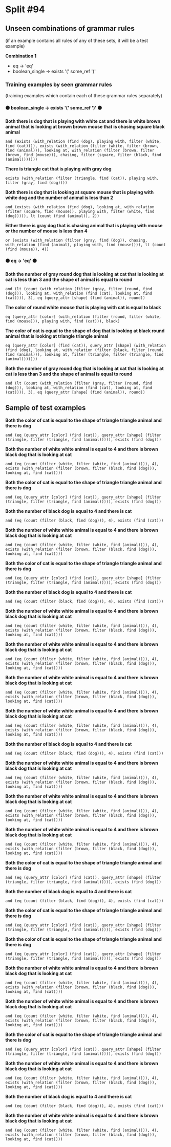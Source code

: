 # Split #94
## Unseen combinations of grammar rules
(if an example contains all rules of any of these sets, it will be a test example)

**Combination 1**
* eq -> 'eq'
* boolean_single -> exists '(' some_ref ')'

### Training examples by seen grammar rules
(training examples which contain each of these grammar rules separately)
#### ⚫ boolean_single -> exists '(' some_ref ')' ⚫
**Both there is dog that is playing with white cat and there is white brown animal that is looking at brown brown mouse that is chasing square black animal**
 ```
and (exists (with_relation (find (dog), playing with, filter (white, find (cat)))), exists (with_relation (filter (white, filter (brown, find (animal))), looking at, with_relation (filter (brown, filter (brown, find (mouse))), chasing, filter (square, filter (black, find (animal)))))))
```
**There is triangle cat that is playing with gray dog**
 ```
exists (with_relation (filter (triangle, find (cat)), playing with, filter (gray, find (dog))))
```
**Both there is dog that is looking at square mouse that is playing with white dog and the number of animal is less than 2**
 ```
and (exists (with_relation (find (dog), looking at, with_relation (filter (square, find (mouse)), playing with, filter (white, find (dog))))), lt (count (find (animal)), 2))
```
**Either there is gray dog that is chasing animal that is playing with mouse or the number of mouse is less than 4**
 ```
or (exists (with_relation (filter (gray, find (dog)), chasing, with_relation (find (animal), playing with, find (mouse)))), lt (count (find (mouse)), 4))
```
#### ⚫ eq -> 'eq' ⚫
**Both the number of gray round dog that is looking at cat that is looking at cat is less than 3 and the shape of animal is equal to round**
 ```
and (lt (count (with_relation (filter (gray, filter (round, find (dog))), looking at, with_relation (find (cat), looking at, find (cat)))), 3), eq (query_attr [shape] (find (animal)), round))
```
**The color of round white mouse that is playing with cat is equal to black**
 ```
eq (query_attr [color] (with_relation (filter (round, filter (white, find (mouse))), playing with, find (cat))), black)
```
**The color of cat is equal to the shape of dog that is looking at black round animal that is looking at triangle triangle animal**
 ```
eq (query_attr [color] (find (cat)), query_attr [shape] (with_relation (find (dog), looking at, with_relation (filter (black, filter (round, find (animal))), looking at, filter (triangle, filter (triangle, find (animal)))))))
```
**Both the number of gray round dog that is looking at cat that is looking at cat is less than 3 and the shape of animal is equal to round**
 ```
and (lt (count (with_relation (filter (gray, filter (round, find (dog))), looking at, with_relation (find (cat), looking at, find (cat)))), 3), eq (query_attr [shape] (find (animal)), round))
```
## Sample of test examples
**Both the color of cat is equal to the shape of triangle triangle animal and there is dog**
 ```
and (eq (query_attr [color] (find (cat)), query_attr [shape] (filter (triangle, filter (triangle, find (animal))))), exists (find (dog)))
```
**Both the number of white white animal is equal to 4 and there is brown black dog that is looking at cat**
 ```
and (eq (count (filter (white, filter (white, find (animal)))), 4), exists (with_relation (filter (brown, filter (black, find (dog))), looking at, find (cat))))
```
**Both the color of cat is equal to the shape of triangle triangle animal and there is dog**
 ```
and (eq (query_attr [color] (find (cat)), query_attr [shape] (filter (triangle, filter (triangle, find (animal))))), exists (find (dog)))
```
**Both the number of black dog is equal to 4 and there is cat**
 ```
and (eq (count (filter (black, find (dog))), 4), exists (find (cat)))
```
**Both the number of white white animal is equal to 4 and there is brown black dog that is looking at cat**
 ```
and (eq (count (filter (white, filter (white, find (animal)))), 4), exists (with_relation (filter (brown, filter (black, find (dog))), looking at, find (cat))))
```
**Both the color of cat is equal to the shape of triangle triangle animal and there is dog**
 ```
and (eq (query_attr [color] (find (cat)), query_attr [shape] (filter (triangle, filter (triangle, find (animal))))), exists (find (dog)))
```
**Both the number of black dog is equal to 4 and there is cat**
 ```
and (eq (count (filter (black, find (dog))), 4), exists (find (cat)))
```
**Both the number of white white animal is equal to 4 and there is brown black dog that is looking at cat**
 ```
and (eq (count (filter (white, filter (white, find (animal)))), 4), exists (with_relation (filter (brown, filter (black, find (dog))), looking at, find (cat))))
```
**Both the number of white white animal is equal to 4 and there is brown black dog that is looking at cat**
 ```
and (eq (count (filter (white, filter (white, find (animal)))), 4), exists (with_relation (filter (brown, filter (black, find (dog))), looking at, find (cat))))
```
**Both the number of white white animal is equal to 4 and there is brown black dog that is looking at cat**
 ```
and (eq (count (filter (white, filter (white, find (animal)))), 4), exists (with_relation (filter (brown, filter (black, find (dog))), looking at, find (cat))))
```
**Both the number of white white animal is equal to 4 and there is brown black dog that is looking at cat**
 ```
and (eq (count (filter (white, filter (white, find (animal)))), 4), exists (with_relation (filter (brown, filter (black, find (dog))), looking at, find (cat))))
```
**Both the number of black dog is equal to 4 and there is cat**
 ```
and (eq (count (filter (black, find (dog))), 4), exists (find (cat)))
```
**Both the number of white white animal is equal to 4 and there is brown black dog that is looking at cat**
 ```
and (eq (count (filter (white, filter (white, find (animal)))), 4), exists (with_relation (filter (brown, filter (black, find (dog))), looking at, find (cat))))
```
**Both the number of white white animal is equal to 4 and there is brown black dog that is looking at cat**
 ```
and (eq (count (filter (white, filter (white, find (animal)))), 4), exists (with_relation (filter (brown, filter (black, find (dog))), looking at, find (cat))))
```
**Both the number of white white animal is equal to 4 and there is brown black dog that is looking at cat**
 ```
and (eq (count (filter (white, filter (white, find (animal)))), 4), exists (with_relation (filter (brown, filter (black, find (dog))), looking at, find (cat))))
```
**Both the color of cat is equal to the shape of triangle triangle animal and there is dog**
 ```
and (eq (query_attr [color] (find (cat)), query_attr [shape] (filter (triangle, filter (triangle, find (animal))))), exists (find (dog)))
```
**Both the number of black dog is equal to 4 and there is cat**
 ```
and (eq (count (filter (black, find (dog))), 4), exists (find (cat)))
```
**Both the color of cat is equal to the shape of triangle triangle animal and there is dog**
 ```
and (eq (query_attr [color] (find (cat)), query_attr [shape] (filter (triangle, filter (triangle, find (animal))))), exists (find (dog)))
```
**Both the color of cat is equal to the shape of triangle triangle animal and there is dog**
 ```
and (eq (query_attr [color] (find (cat)), query_attr [shape] (filter (triangle, filter (triangle, find (animal))))), exists (find (dog)))
```
**Both the number of white white animal is equal to 4 and there is brown black dog that is looking at cat**
 ```
and (eq (count (filter (white, filter (white, find (animal)))), 4), exists (with_relation (filter (brown, filter (black, find (dog))), looking at, find (cat))))
```
**Both the number of white white animal is equal to 4 and there is brown black dog that is looking at cat**
 ```
and (eq (count (filter (white, filter (white, find (animal)))), 4), exists (with_relation (filter (brown, filter (black, find (dog))), looking at, find (cat))))
```
**Both the color of cat is equal to the shape of triangle triangle animal and there is dog**
 ```
and (eq (query_attr [color] (find (cat)), query_attr [shape] (filter (triangle, filter (triangle, find (animal))))), exists (find (dog)))
```
**Both the number of white white animal is equal to 4 and there is brown black dog that is looking at cat**
 ```
and (eq (count (filter (white, filter (white, find (animal)))), 4), exists (with_relation (filter (brown, filter (black, find (dog))), looking at, find (cat))))
```
**Both the number of black dog is equal to 4 and there is cat**
 ```
and (eq (count (filter (black, find (dog))), 4), exists (find (cat)))
```
**Both the number of white white animal is equal to 4 and there is brown black dog that is looking at cat**
 ```
and (eq (count (filter (white, filter (white, find (animal)))), 4), exists (with_relation (filter (brown, filter (black, find (dog))), looking at, find (cat))))
```